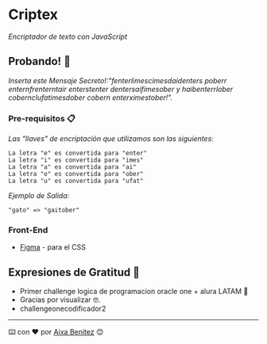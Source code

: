 # Criptex

_Encriptador de texto con JavaScript_

## Probando! 🚀

_Inserta este Mensaje Secreto!:"fenterlimescimesdaidenters poberr enternfrenterntair enterstenter dentersaifimesober y haibenterrlober cobernclufatimesdober cobern enterximestober!"._

### Pre-requisitos 📋

_Las "llaves" de encriptación que utilizamos son las siguientes:_

```
La letra "e" es convertida para "enter"
La letra "i" es convertida para "imes"
La letra "a" es convertida para "ai"
La letra "o" es convertida para "ober"
La letra "u" es convertida para "ufat"
```

_Ejemplo de Salida:_

```
"gato" => "gaitober"
```

### Front-End

- [Figma](https://www.figma.com/files/recent?fuid=873200426710549450/) - para el CSS

## Expresiones de Gratitud 🎁

- Primer challenge logica de programacion oracle one + alura LATAM 📢
- Gracias por visualizar 🤓.
- challengeonecodificador2

---

⌨️ con ❤️ por [Aixa Benitez](https://github.com/Aixa98) 😊
